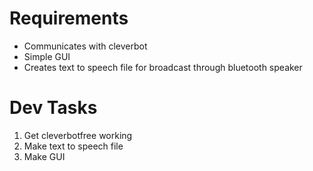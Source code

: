 # Requirements

- Communicates with cleverbot
- Simple GUI
- Creates text to speech file for broadcast through bluetooth speaker

# Dev Tasks

1. Get cleverbotfree working
2. Make text to speech file
4. Make GUI